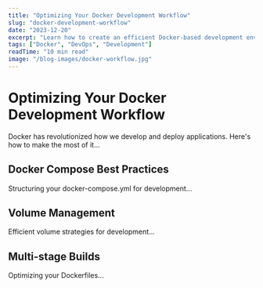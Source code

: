 ```yaml
---
title: "Optimizing Your Docker Development Workflow"
slug: "docker-development-workflow"
date: "2023-12-20"
excerpt: "Learn how to create an efficient Docker-based development environment for your web applications."
tags: ["Docker", "DevOps", "Development"]
readTime: "10 min read"
image: "/blog-images/docker-workflow.jpg"
---
```


# Optimizing Your Docker Development Workflow

Docker has revolutionized how we develop and deploy applications. Here's how to make the most of it...

## Docker Compose Best Practices

Structuring your docker-compose.yml for development...

## Volume Management

Efficient volume strategies for development...

## Multi-stage Builds

Optimizing your Dockerfiles...